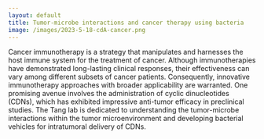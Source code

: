 ```yaml
---
layout: default
title: Tumor-microbe interactions and cancer therapy using bacteria
image: /images/2023-5-18-cdA-cancer.png
---
```

Cancer immunotherapy is a strategy that manipulates and harnesses the host immune system for the treatment of cancer. Although immunotherapies have demonstrated long-lasting clinical responses, their effectiveness can vary among different subsets of cancer patients. Consequently, innovative immunotherapy approaches with broader applicability are warranted. One promising avenue involves the administration of cyclic dinucleotides (CDNs), which has exhibited impressive anti-tumor efficacy in preclinical studies. The Tang lab is dedicated to understanding the tumor-microbe interactions within the tumor microenvironment and developing bacterial vehicles for intratumoral delivery of CDNs. 
